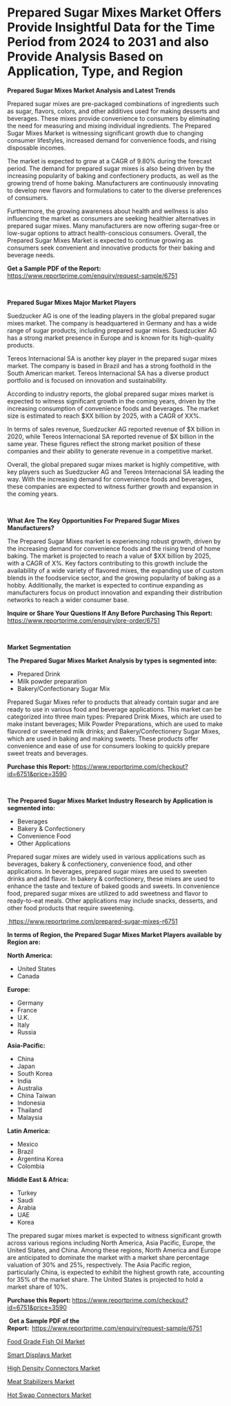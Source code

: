 <p><h1>Prepared Sugar Mixes Market Offers Provide Insightful Data for the Time Period from 2024 to 2031 and also Provide Analysis Based on Application, Type, and Region</h1></p><p><strong>Prepared Sugar Mixes Market Analysis and Latest Trends</strong></p>
<p><p>Prepared sugar mixes are pre-packaged combinations of ingredients such as sugar, flavors, colors, and other additives used for making desserts and beverages. These mixes provide convenience to consumers by eliminating the need for measuring and mixing individual ingredients. The Prepared Sugar Mixes Market is witnessing significant growth due to changing consumer lifestyles, increased demand for convenience foods, and rising disposable incomes.</p><p>The market is expected to grow at a CAGR of 9.80% during the forecast period. The demand for prepared sugar mixes is also being driven by the increasing popularity of baking and confectionery products, as well as the growing trend of home baking. Manufacturers are continuously innovating to develop new flavors and formulations to cater to the diverse preferences of consumers.</p><p>Furthermore, the growing awareness about health and wellness is also influencing the market as consumers are seeking healthier alternatives in prepared sugar mixes. Many manufacturers are now offering sugar-free or low-sugar options to attract health-conscious consumers. Overall, the Prepared Sugar Mixes Market is expected to continue growing as consumers seek convenient and innovative products for their baking and beverage needs.</p></p>
<p><strong>Get a Sample PDF of the Report:&nbsp;</strong> <a href="https://www.reportprime.com/enquiry/request-sample/6751">https://www.reportprime.com/enquiry/request-sample/6751</a></p>
<p>&nbsp;</p>
<p><strong>Prepared Sugar Mixes Major Market Players</strong></p>
<p><p>Suedzucker AG is one of the leading players in the global prepared sugar mixes market. The company is headquartered in Germany and has a wide range of sugar products, including prepared sugar mixes. Suedzucker AG has a strong market presence in Europe and is known for its high-quality products.</p><p>Tereos Internacional SA is another key player in the prepared sugar mixes market. The company is based in Brazil and has a strong foothold in the South American market. Tereos Internacional SA has a diverse product portfolio and is focused on innovation and sustainability.</p><p>According to industry reports, the global prepared sugar mixes market is expected to witness significant growth in the coming years, driven by the increasing consumption of convenience foods and beverages. The market size is estimated to reach $XX billion by 2025, with a CAGR of XX%.</p><p>In terms of sales revenue, Suedzucker AG reported revenue of $X billion in 2020, while Tereos Internacional SA reported revenue of $X billion in the same year. These figures reflect the strong market position of these companies and their ability to generate revenue in a competitive market.</p><p>Overall, the global prepared sugar mixes market is highly competitive, with key players such as Suedzucker AG and Tereos Internacional SA leading the way. With the increasing demand for convenience foods and beverages, these companies are expected to witness further growth and expansion in the coming years.</p></p>
<p>&nbsp;</p>
<p><strong>What Are The Key Opportunities For Prepared Sugar Mixes Manufacturers?</strong></p>
<p><p>The Prepared Sugar Mixes market is experiencing robust growth, driven by the increasing demand for convenience foods and the rising trend of home baking. The market is projected to reach a value of $XX billion by 2025, with a CAGR of X%. Key factors contributing to this growth include the availability of a wide variety of flavored mixes, the expanding use of custom blends in the foodservice sector, and the growing popularity of baking as a hobby. Additionally, the market is expected to continue expanding as manufacturers focus on product innovation and expanding their distribution networks to reach a wider consumer base.</p></p>
<p><strong>Inquire or Share Your Questions If Any Before Purchasing This Report:</strong> <a href="https://www.reportprime.com/enquiry/pre-order/6751">https://www.reportprime.com/enquiry/pre-order/6751</a></p>
<p>&nbsp;</p>
<p><strong>Market Segmentation</strong></p>
<p><strong>The Prepared Sugar Mixes Market Analysis by types is segmented into:</strong></p>
<p><ul><li>Prepared Drink</li><li>Milk powder preparation</li><li>Bakery/Confectionary Sugar Mix</li></ul></p>
<p><p>Prepared Sugar Mixes refer to products that already contain sugar and are ready to use in various food and beverage applications. This market can be categorized into three main types: Prepared Drink Mixes, which are used to make instant beverages; Milk Powder Preparations, which are used to make flavored or sweetened milk drinks; and Bakery/Confectionery Sugar Mixes, which are used in baking and making sweets. These products offer convenience and ease of use for consumers looking to quickly prepare sweet treats and beverages.</p></p>
<p><strong>Purchase this Report:&nbsp;</strong><a href="https://www.reportprime.com/checkout?id=6751&price=3590">https://www.reportprime.com/checkout?id=6751&price=3590</a></p>
<p>&nbsp;</p>
<p><strong>The Prepared Sugar Mixes Market Industry Research by Application is segmented into:</strong></p>
<p><ul><li>Beverages</li><li>Bakery & Confectionery</li><li>Convenience Food</li><li>Other Applications</li></ul></p>
<p><p>Prepared sugar mixes are widely used in various applications such as beverages, bakery & confectionery, convenience food, and other applications. In beverages, prepared sugar mixes are used to sweeten drinks and add flavor. In bakery & confectionery, these mixes are used to enhance the taste and texture of baked goods and sweets. In convenience food, prepared sugar mixes are utilized to add sweetness and flavor to ready-to-eat meals. Other applications may include snacks, desserts, and other food products that require sweetening.</p></p>
<p><a href="https://www.reportprime.com/prepared-sugar-mixes-r6751">&nbsp;https://www.reportprime.com/prepared-sugar-mixes-r6751</a></p>
<p><strong>In terms of Region, the Prepared Sugar Mixes Market Players available by Region are:</strong></p>
<p>
    <p> <strong> North America: </strong>
        <ul>
            <li>United States</li>
            <li>Canada</li>
        </ul>
        </p> 
    <p> <strong> Europe: </strong>
        <ul>
            <li>Germany</li>
            <li>France</li>
            <li>U.K.</li>
            <li>Italy</li>
            <li>Russia</li>
        </ul>
        </p> 
    <p> <strong> Asia-Pacific: </strong>
        <ul>
            <li>China</li>
            <li>Japan</li>
            <li>South Korea</li>
            <li>India</li>
            <li>Australia</li>
            <li>China Taiwan</li>
            <li>Indonesia</li>
            <li>Thailand</li>
            <li>Malaysia</li>
        </ul>
        </p> 
    <p> <strong> Latin America: </strong>
        <ul>
            <li>Mexico</li>
            <li>Brazil</li>
            <li>Argentina Korea</li>
            <li>Colombia</li>
        </ul>
        </p> 
    <p> <strong> Middle East & Africa: </strong>
        <ul>
            <li>Turkey</li>
            <li>Saudi</li>
            <li>Arabia</li>
            <li>UAE</li>
            <li>Korea</li>
        </ul>
    </p>
    </p>
<p><p>The prepared sugar mixes market is expected to witness significant growth across various regions including North America, Asia Pacific, Europe, the United States, and China. Among these regions, North America and Europe are anticipated to dominate the market with a market share percentage valuation of 30% and 25%, respectively. The Asia Pacific region, particularly China, is expected to exhibit the highest growth rate, accounting for 35% of the market share. The United States is projected to hold a market share of 10%.</p></p>
<p><strong>Purchase this Report: </strong><a href="https://www.reportprime.com/checkout?id=6751&price=3590">https://www.reportprime.com/checkout?id=6751&price=3590</a></p>
<p>&nbsp;<strong>Get a Sample PDF of the Report:&nbsp;&nbsp;</strong><a href="https://www.reportprime.com/enquiry/request-sample/6751">https://www.reportprime.com/enquiry/request-sample/6751</a></p>
<p><strong></strong></p>
<p><p><a href="https://github.com/ochgvvcj16/Market-Research-Report-List-1/blob/main/food-grade-fish-oil-market.md">Food Grade Fish Oil Market</a></p><p><a href="https://www.linkedin.com/pulse/global-smart-displays-market-opportunities-forecast-period-from-pniqe?trackingId=WnPOfLLzRjiOlNwTF25pLw%3D%3D">Smart Displays Market</a></p><p><a href="https://www.linkedin.com/pulse/igh-density-connectors-market-research-report-forecast-growth-ez0ff?trackingId=KzFlS168Sf%2BEz3ruR8qQvA%3D%3D">High Density Connectors Market</a></p><p><a href="https://github.com/JosephMorgnlvXXff/Market-Research-Report-List-1/blob/main/meat-stabilizers-market.md">Meat Stabilizers Market</a></p><p><a href="https://www.linkedin.com/pulse/global-hot-swap-connectors-market-exploring-share-trends-future-v3htf?trackingId=mWLSdb6XSOWWi5PVxAxJ5Q%3D%3D">Hot Swap Connectors Market</a></p></p>